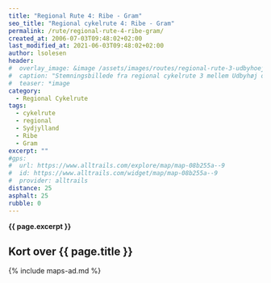 ```yaml
---
title: "Regional Rute 4: Ribe - Gram"
seo_title: "Regional cykelrute 4: Ribe - Gram"
permalink: /rute/regional-rute-4-ribe-gram/
created_at: 2006-07-03T09:48:02+02:00
last_modified_at: 2021-06-03T09:48:02+02:00
author: lsolesen
header:
#  overlay_image: &image /assets/images/routes/regional-rute-3-udbyhoej-hornslet.jpg
#  caption: "Stemningsbillede fra regional cykelrute 3 mellem Udbyhøj og Hornslet"
#  teaser: *image
category:
  - Regional Cykelrute
tags:
  - cykelrute
  - regional
  - Sydjylland
  - Ribe
  - Gram
excerpt: ""
#gps:
#  url: https://www.alltrails.com/explore/map/map-08b255a--9
#  id: https://www.alltrails.com/widget/map/map-08b255a--9
#  provider: alltrails
distance: 25
asphalt: 25
rubble: 0
---
```


**{{ page.excerpt }}**

## Kort over {{ page.title }}

{% include maps-ad.md %}
